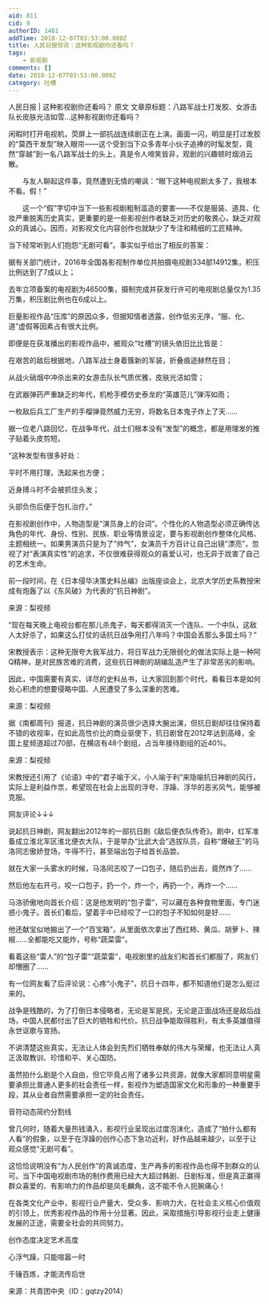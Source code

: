 ```yaml
---
aid: 811
cid: 9
authorID: 1461
addTime: 2018-12-07T03:53:00.000Z
title: 人民日报惊诧：这种影视剧你还看吗？
tags:
    - 影视剧
comments: []
date: 2018-12-07T03:53:00.000Z
category: 吐槽
---
```


人民日报 | 这种影视剧你还看吗？ 原文 文章原标题：八路军战士打发胶、女游击队长皮肤光洁如雪…这种影视剧你还看吗？

闲暇时打开电视机，荧屏上一部抗战连续剧正在上演。画面一闪，明显是打过发胶的“莫西干发型”映入眼帘——这个受到当下众多青年小伙子追捧的时髦发型，竟然“穿越”到一名八路军战士的头上，真是令人啼笑皆非，观剧的兴趣顿时烟消云散。

　　与友人聊起这件事，竟然遭到无情的嘲讽：“眼下这种电视剧太多了，我根本不看。假！”

　　这一个“假”字切中当下一些影视剧粗制滥造的要害——不仅是服装、道具、化妆严重脱离历史真实，更重要的是一些影视创作者缺乏对历史的敬畏心，缺乏对观众的真诚心。因而，对影视文化内容创作也就缺少了专注和精细的工匠精神。

当下经常听到人们抱怨“无剧可看”。事实似乎给出了相反的答案：

据有关部门统计，2016年全国各影视制作单位共拍摄电视剧334部14912集，积压比例达到了7成以上；

去年立项备案的电视剧为46500集，摄制完成并获发行许可的电视剧总量仅为1.35万集，积压剧比例也在6成以上。

巨量影视作品“压库”的原因众多，但据知情者透露，创作低劣无序，“服、化、道”虚假等因素占有很大比例。

即便是在获准播出的影视作品中，被观众“吐槽”的镜头依旧比比皆是：

在艰苦的敌后根据地，八路军战士身着簇新的军装，折叠痕迹赫然在目；

从战火硝烟中冲杀出来的女游击队长气质优雅，皮肤光洁如雪；

在武器弹药严重缺乏的年代，机枪手模仿史泰龙的“英雄范儿”弹泻如雨；

一枚敌后兵工厂生产的手榴弹竟然威力无穷，将数名日本鬼子炸上了天……

据一位老八路回忆，在战争年代，战士们根本没有“发型”的概念，都是用理发的推子贴着头皮剪短。

“这种发型有很多好处：

平时不用打理，洗起来也方便；

近身搏斗时不会被抓住头发；

头部负伤后便于包扎治疗。”

在影视剧创作中，人物造型是“演员身上的台词”。个性化的人物造型必须正确传达角色的年代、身份、性别、民族、职业等情景设定，要与影视剧创作整体化风格、主题相统一。如果男演员只是为了“帅气”，女演员千方百计让自己出镜“漂亮”，忽视了对“表演真实性”的追求，不仅很难获得观众的喜爱认可，也无异于戕害了自己的艺术生命。

前一段时间，在《日本侵华决策史料丛编》出版座谈会上，北京大学历史系教授宋成有炮轰了以《东风破》为代表的“抗日神剧”。

来源：梨视频

“现在每天晚上电视台都在那儿杀鬼子，每天都得消灭一个连队、一个中队，这敌人太好杀了，如果这么打仗的话抗日战争用打八年吗？中国会丢那么多国土吗？”

宋教授表示：这种无限夸大我军战力，将日军战力无限弱化的做法实际上是一种阿Q精神，是对民族苦难的消费，这些抗日神剧的胡编乱造产生了非常恶劣的影响。

因此，中国需要有真实、详尽的史料丛书，让大家回到那个时代，看看日本是如何处心积虑的想要侵略中国、人民遭受了多么深重的苦难。

来源：梨视频

据《南都周刊》报道，抗日神剧的演员很少选择大腕出演，但抗日剧却往往保持着不错的收视率，在如此高性价比的商业驱使下，抗日剧曾在2012年达到高峰，全国上星频道超过70部，在横店有48个剧组，占当年接待剧组的近40%。

来源：梨视频

宋教授还引用了《论语》中的“君子喻于义，小人喻于利”来隐喻抗日神剧的风行，实际上是利益作祟，希望现在社会上出现的浮夸、浮躁、浮华的恶劣风气，能够被克服。

网友评论↓↓↓

说起抗日神剧，网友翻出2012年的一部抗日剧《敌后便衣队传奇》。剧中，红军准备成立淮北军区淮北便衣大队，于是举办“比武大会”选拔队员，自称“爆破王”的马洛同志傲娇登场，牛得不行，甚至端出包子给首长品尝。

就在大家一头雾水的时候，马洛同志咬了一口包子，随后扔出去，竟然炸了……

然后他左右开弓，咬一口包子，扔一个，炸一个，再扔一个，再炸一个……

马洛骄傲地向首长介绍：这是他发明的“包子雷”，可以藏在各种食物里面，专门迷惑小鬼子。首长们看后，望着手中已经咬了一口的包子不知如何是好……

他还献宝似地搬出了一个“百宝箱”，从里面依次拿出了西红柿、黄瓜、胡萝卜、辣椒……全都能吃又能炸，号称“蔬菜雷”。

看着这些“雷人”的“包子雷”“蔬菜雷”，电视剧里的战友们和首长们都服了，网友们却懵圈了……

有一位网友看了后评论说：心疼“小鬼子”，抗日十四年，都不知道他们是怎么挺过来的。

战争是残酷的，为了打倒日本侵略者，无论是军是民，无论是正面战场还是敌后战场，中国人民都付出了巨大的牺牲和代价。抗日战争能取得胜利，有太多英雄值得永世讴歌与宣扬。

不讲清楚这些真实，无法让人体会到先烈们牺牲奉献的伟大与荣耀，也无法让人真正汲取教训、珍惜和平、关心国防。

虽然拍什么剧是个人自由，但它毕竟占用了诸多公共资源，就像大家都同意明星需要承担比普通人更多的社会责任一样，影视作为塑造国家文化和形象的一种重要手段，其从业者自然需要承担一定的社会责任。

音符动态简约分割线

曾几何时，随着大量热钱涌入，影视行业呈现出过度泡沫化，造成了“拍什么都有人看”的假象，以至于在浮躁的创作心态下急功近利，好作品越来越少，以至于让观众感觉“无剧可看”。

这恰恰说明没有“为人民创作”的真诚态度，生产再多的影视作品也得不到群众的认可。当下中国电视剧市场的制作费用已经大大超过韩剧、日剧标准，但是真正赢得群众喜爱的、有影响力的作品却是凤毛麟角，这不能不令人扼腕痛心！

在各类文化产业中，影视行业产量大、受众多、影响力大，在社会主义核心价值观的引领上，优秀影视作品的作用十分显著。因此，采取措施引导影视行业走上健康发展的正途，需要全社会的共同努力。

创作态度决定艺术高度

心浮气躁，只能喧嚣一时

千锤百炼，才能流传后世

来源：共青团中央（ID：gqtzy2014）
